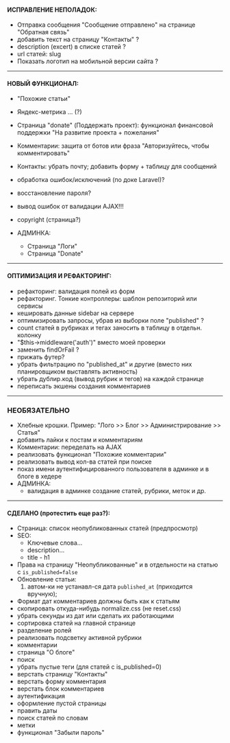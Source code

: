 
#### ИСПРАВЛЕНИЕ НЕПОЛАДОК:
- Отправка сообщения "Сообщение отправлено" на странице "Обратная связь"
- добавить текст на страницу  "Контакты" ?
- description (excert) в списке статей ?
- url статей: slug
- Показать логотип на мобильной версии сайта ?


---
#### НОВЫЙ ФУНКЦИОНАЛ:
- "Похожие статьи"
- Яндекс-метрика ... (?)
- Страница "donate" (Поддержать проект): функционал финансовой поддержки "На развитие проекта + пожелания"

- Комментарии: защита от ботов или фраза "Авторизуйтесь, чтобы комментировать"
- Контакты: убрать почту; добавить форму + таблицу для сообщений
- обработка ошибок/исключений (по доке Laravel)?
- восстановление пароля?
- вывод ошибок от валидации AJAX!!!
- copyright (страница?)
- АДМИНКА:
    - Страница "Логи"
    - Страница "Donate"


---
#### ОПТИМИЗАЦИЯ И РЕФАКТОРИНГ:
- рефакторинг: валидация полей из форм
- рефакторинг. Тонкие контроллеры: шаблон репозиторий или сервисы
- кешировать данные sidebar на сервере
- оптимизировать запросы, убрав из выборки поле "published" ?
- count статей в рубриках и тегах заносить в таблицу в отдельн. колонку
- "$this->middleware('auth')" вместо моей проверки
- заменить findOrFail ?
- прижать футер?
- убрать фильтрацию по "published_at" и другие (вместо них планировщиком выставлять активность)
- убрать дублир.код (вывод рубрик и тегов) на каждой странице
- переписать экшены создания комментариев


---
### НЕОБЯЗАТЕЛЬНО
- Хлебные крошки. Пример: "Лого >> Блог >> Администрирование >> Статья"
- добавить лайки к постам и комментариям
- Комментарии: переделать на AJAX
- реализовать функционал "Похожие комментарии"
- реализовать вывод кол-ва статей при поиске
- показ имени аутентифицированного пользователя в админке и в блоге в хедере
- АДМИНКА:
    - валидация в админке создание статей, рубрики, меток и др.


---
#### СДЕЛАНО (протестить еще раз?):
- Страница: список неопубликованных статей (предпросмотр)
- SEO:
    - Ключевые слова...
    - description...
    - title - h1
- Права на страницу "Неопубликованные" и в отдельности на статью с `is_published=false`
- Обновление статьи: 
    1) автом-ки не устанавл-ся дата `published_at` (приходится вручную);
- Формат дат комментариев должны быть как к статьям
- скопировать откуда-нибудь normalize.css (не reset.css)
- убрать секунды из дат или сделать их работающими
- сортировка статей на главной странице
- разделение ролей
- реализовать подсветку активной рубрики
- комментарии
- страница "О блоге"
- поиск
- убрать пустые теги (для статей с is_published=0)
- верстать страницу "Контакты"
- верстать форму комментария
- верстать блок комментариев
- аутентификация
- оформление пустой страницы
- править даты
- поиск статей по словам
- метки
- функционал "Забыли пароль"
